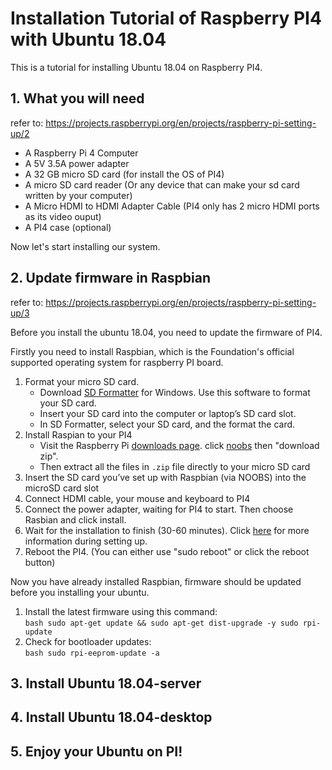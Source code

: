 # Installation Tutorial of Raspberry PI4 with Ubuntu 18.04

This is a tutorial for installing Ubuntu 18.04 on Raspberry PI4.

## 1. What you will need
  refer to: https://projects.raspberrypi.org/en/projects/raspberry-pi-setting-up/2
  - A Raspberry Pi 4 Computer
  - A 5V 3.5A power adapter
  - A 32 GB micro SD card (for install the OS of PI4)
  - A micro SD card reader (Or any device that can make your sd card written by your computer)
  - A Micro HDMI to HDMI Adapter Cable (PI4 only has 2 micro HDMI ports as its video ouput)
  - A PI4 case (optional)
  
  Now let's start installing our system.
  
## 2. Update firmware in Raspbian
  refer to: https://projects.raspberrypi.org/en/projects/raspberry-pi-setting-up/3
  
  Before you install the ubuntu 18.04, you need to update the firmware of PI4.
  
  Firstly you need to install Raspbian, which is the Foundation's official supported operating system for raspberry PI board.
  1. Format your micro SD card.
     - Download [SD Formatter](https://www.sdcard.org/downloads/formatter/index.html) for Windows. Use this software to format your SD card.
     - Insert your SD card into the computer or laptop’s SD card slot.
     - In SD Formatter, select your SD card, and the format the card.
  2. Install Raspian to your PI4
     - Visit the Raspberry Pi [downloads page](https://www.raspberrypi.org/downloads/). click [noobs](https://www.raspberrypi.org/downloads/noobs/) then "download zip".
     - Then extract all the files in `.zip` file directly to your micro SD card 
  3. Insert the SD card you’ve set up with Raspbian (via NOOBS) into the microSD card slot
  4. Connect HDMI cable, your mouse and keyboard to PI4
  5. Connect the power adapter, waiting for PI4 to start. Then choose Rasbian and click install.
  6. Wait for the installation to finish (30-60 minutes). Click [here](https://projects.raspberrypi.org/en/projects/raspberry-pi-setting-up/6) for more information during setting up. 
  7. Reboot the PI4. (You can either use "sudo reboot" or click the reboot button)
  
  Now you have already installed Raspbian, firmware should be updated before you installing your ubuntu.
  1. Install the latest firmware using this command:  
    ```bash
    sudo apt-get update && sudo apt-get dist-upgrade -y
    sudo rpi-update
    ```  
  2. Check for bootloader updates:  
    ```bash
    sudo rpi-eeprom-update -a
    ```
    
## 3. Install Ubuntu 18.04-server


## 4. Install Ubuntu 18.04-desktop


## 5. Enjoy your Ubuntu on PI!
